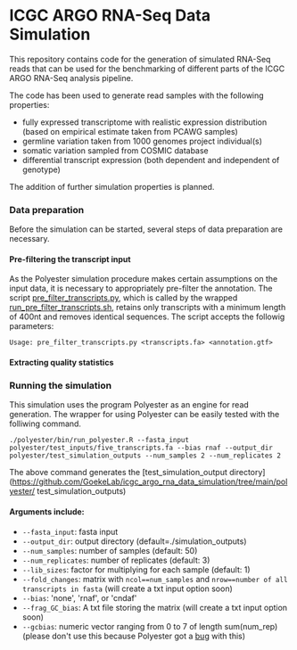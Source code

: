 # ICGC ARGO RNA-Seq Data Simulation
This repository contains code for the generation of simulated RNA-Seq reads that can be used for the benchmarking of different parts of the ICGC ARGO RNA-Seq analysis pipeline.

The code has been used to generate read samples with the following properties:

- fully expressed transcriptome with realistic expression distribution (based on empirical estimate taken from PCAWG samples)
- germline variation taken from 1000 genomes project individual(s)
- somatic variation sampled from COSMIC database
- differential transcript expression (both dependent and independent of genotype)

The addition of further simulation properties is planned.

### Data preparation
Before the simulation can be started, several steps of data preparation are necessary. 

#### Pre-filtering the transcript input
As the Polyester simulation procedure makes certain assumptions on the input data, it is necessary to appropriately pre-filter the annotation. The script [pre_filter_transcripts.py](https://github.com/icgc-argo-rna-wg/data-simulation/blob/main/preprocessing/pre_filter_transcripts.py), which is called by the wrapped [run_pre_filter_transcripts.sh](https://github.com/icgc-argo-rna-wg/data-simulation/blob/main/preprocessing/run_pre_filter_transcripts.sh), retains only transcripts with a minimum length of 400nt and removes identical sequences. The script accepts the followig parameters:
```
Usage: pre_filter_transcripts.py <transcripts.fa> <annotation.gtf>
```

#### Extracting quality statistics


### Running the simulation
This simulation uses the program Polyester as an engine for read generation. The wrapper for using Polyester can be easily tested with the folliwing command. 

```
./polyester/bin/run_polyester.R --fasta_input polyester/test_inputs/five_transcripts.fa --bias rnaf --output_dir polyester/test_simulation_outputs --num_samples 2 --num_replicates 2
```
The above command generates the [test_simulation_output directory](https://github.com/GoekeLab/icgc_argo_rna_data_simulation/tree/main/polyester/
test_simulation_outputs)
#### Arguments include:
- `--fasta_input`: fasta input
- `--output_dir`: output directory (default=./simulation_outputs)
- `--num_samples`: number of samples (default: 50)
- `--num_replicates`: number of replicates (default: 3)
- `--lib_sizes`: factor for multiplying for each sample (default: 1)
- `--fold_changes`: matrix with `ncol==num_samples` and `nrow==number of all transcripts in fasta` (will create a txt input option soon)
- `--bias`: 'none', 'rnaf', or 'cndaf'
- `--frag_GC_bias`: A txt file storing the matrix (will create a txt input option soon)
- `--gcbias`: numeric vector ranging from 0 to 7 of length sum(num_rep) (please don't use this because Polyester got a [bug](https://github.com/GoekeLab/icgc_argo_rna_data_simulation/blob/8003355afd3a63ed298bbfc7b3c2f7a2c2af9991/bin/run_polyester.R#L36) with this)
